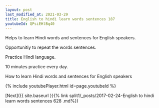 ```yaml
---
layout: post
last_modified_at: 2021-03-29
title: English to hindi learn words sentences 187 
youtubeId: QPsiEHlBq40
---
```

 
 
Helps to learn Hindi words and sentences for English speakers.

Opportunitiy to repeat the words sentences. 

Practice Hindi language. 
 
10 minutes practice every day. 
 
How to learn Hindi words and sentences for English speakers 
 
{% include youtubePlayer.html id=page.youtubeId %}
 
 
[Next]({{ site.baseurl }}{% link  split1/_posts/2017-02-24-English to hindi learn words sentences 628 .md%})
 
